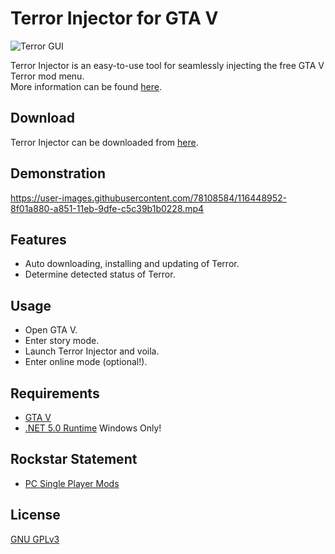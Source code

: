 # Terror Injector for GTA V
![Terror GUI](https://github.com/MoistyMarley/Terror-Injector/blob/main/Terror_GUI.png?raw=true "Terror Injector GUI")

Terror Injector is an easy-to-use tool for seamlessly injecting the free GTA V Terror mod menu.\
More information can be found [here](https://mistermodzz.com/terror/#page-content "Terror").

## Download
Terror Injector can be downloaded from [here](https://github.com/MoistyMarley/Terror-Injector/releases/latest/download/TerrorInjector.exe "TerrorInjector.exe").

## Demonstration
<!-- https://user-images.githubusercontent.com/78108584/115124054-23e5e580-9fb8-11eb-8a14-75f5433dcbde.mp4 -->
https://user-images.githubusercontent.com/78108584/116448952-8f01a880-a851-11eb-9dfe-c5c39b1b0228.mp4

## Features
- Auto downloading, installing and updating of Terror.
- Determine detected status of Terror.

## Usage
- Open GTA V.
- Enter story mode.
- Launch Terror Injector and voila.
- Enter online mode (optional!).

## Requirements
- [GTA V](https://www.rockstargames.com/games/V)
- [.NET 5.0 Runtime](https://dotnet.microsoft.com/download/dotnet/5.0/runtime) Windows Only!

## Rockstar Statement
- [PC Single Player Mods](https://support.rockstargames.com/articles/115009494848/PC-Single-Player-Mods "PC Single Player Mods")

## License
 [GNU GPLv3](Terror%20Injector/LICENSE "GNU General Public License v3.0")
